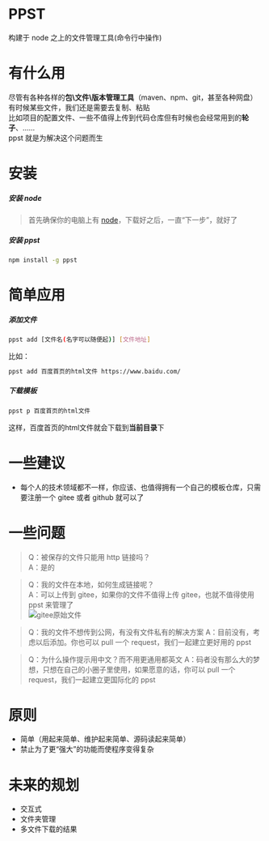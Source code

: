 # PPST
构建于 node 之上的文件管理工具(命令行中操作)

# 有什么用
尽管有各种各样的**包\文件\版本管理工具**（maven、npm、git，甚至各种网盘）  
有时候某些文件，我们还是需要去复制、粘贴  
比如项目的配置文件、一些不值得上传到代码仓库但有时候也会经常用到的**轮子**、……  
ppst 就是为解决这个问题而生

# 安装
##### 安装 node
> 首先确保你的电脑上有 [node](https://nodejs.org/zh-cn/)，下载好之后，一直“下一步”，就好了

##### 安装 ppst

```bash
npm install -g ppst
```

# 简单应用
##### 添加文件
```bash
ppst add [文件名(名字可以随便起)] [文件地址]
```
比如：
```bash
ppst add 百度首页的html文件 https://www.baidu.com/
```

##### 下载模板
```bash
ppst p 百度首页的html文件
```

这样，百度首页的html文件就会下载到**当前目录**下

# 一些建议
+ 每个人的技术领域都不一样，你应该、也值得拥有一个自己的模板仓库，只需要注册一个 gitee 或者 github 就可以了

# 一些问题
> Q：被保存的文件只能用 http 链接吗？  
> A：是的

> Q：我的文件在本地，如何生成链接呢？  
> A：可以上传到 gitee，如果你的文件不值得上传 gitee，也就不值得使用 ppst 来管理了  
![gitee原始文件](https://raw.githubusercontent.com/daGaiGuanYu/ppst/master/asset/gitee-demo.jpg)

> Q：我的文件不想传到公网，有没有文件私有的解决方案
> A：目前没有，考虑以后添加。你也可以 pull 一个 request，我们一起建立更好用的 ppst

> Q：为什么操作提示用中文？而不用更通用都英文
> A：码者没有那么大的梦想，只想在自己的小圈子里使用，如果愿意的话，你可以 pull 一个 request，我们一起建立更国际化的 ppst

# 原则
+ 简单（用起来简单、维护起来简单、源码读起来简单）
+ 禁止为了更“强大”的功能而使程序变得复杂

# 未来的规划
+ 交互式
+ 文件夹管理
+ 多文件下载的结果
